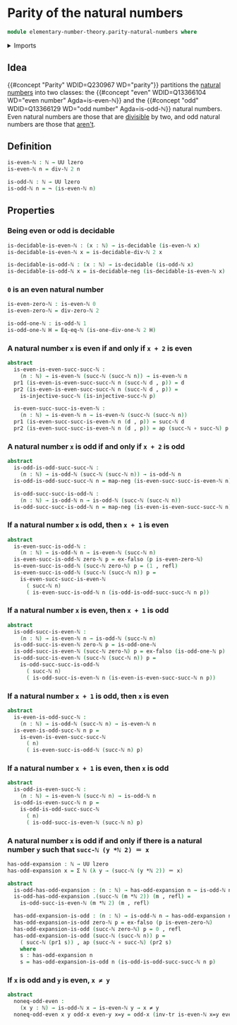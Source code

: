 # Parity of the natural numbers

```agda
module elementary-number-theory.parity-natural-numbers where
```

<details><summary>Imports</summary>

```agda
open import elementary-number-theory.divisibility-natural-numbers
open import elementary-number-theory.equality-natural-numbers
open import elementary-number-theory.modular-arithmetic-standard-finite-types
open import elementary-number-theory.multiplication-natural-numbers
open import elementary-number-theory.natural-numbers

open import foundation.action-on-identifications-functions
open import foundation.decidable-types
open import foundation.dependent-pair-types
open import foundation.empty-types
open import foundation.function-types
open import foundation.identity-types
open import foundation.negated-equality
open import foundation.negation
open import foundation.transport-along-identifications
open import foundation.universe-levels
```

</details>

## Idea

{{#concept "Parity" WDID=Q230967 WD="parity"}} partitions the
[natural numbers](elementary-number-theory.natural-numbers.md) into two classes:
the {{#concept "even" WDID=Q13366104 WD="even number" Agda=is-even-ℕ}} and the
{{#concept "odd" WDID=Q13366129 WD="odd number" Agda=is-odd-ℕ}} natural numbers.
Even natural numbers are those that are
[divisible](elementary-number-theory.divisibility-natural-numbers.md) by two,
and odd natural numbers are those that [aren't](foundation.negation.md).

## Definition

```agda
is-even-ℕ : ℕ → UU lzero
is-even-ℕ n = div-ℕ 2 n

is-odd-ℕ : ℕ → UU lzero
is-odd-ℕ n = ¬ (is-even-ℕ n)
```

## Properties

### Being even or odd is decidable

```agda
is-decidable-is-even-ℕ : (x : ℕ) → is-decidable (is-even-ℕ x)
is-decidable-is-even-ℕ x = is-decidable-div-ℕ 2 x

is-decidable-is-odd-ℕ : (x : ℕ) → is-decidable (is-odd-ℕ x)
is-decidable-is-odd-ℕ x = is-decidable-neg (is-decidable-is-even-ℕ x)
```

### `0` is an even natural number

```agda
is-even-zero-ℕ : is-even-ℕ 0
is-even-zero-ℕ = div-zero-ℕ 2

is-odd-one-ℕ : is-odd-ℕ 1
is-odd-one-ℕ H = Eq-eq-ℕ (is-one-div-one-ℕ 2 H)
```

### A natural number `x` is even if and only if `x + 2` is even

```agda
abstract
  is-even-is-even-succ-succ-ℕ :
    (n : ℕ) → is-even-ℕ (succ-ℕ (succ-ℕ n)) → is-even-ℕ n
  pr1 (is-even-is-even-succ-succ-ℕ n (succ-ℕ d , p)) = d
  pr2 (is-even-is-even-succ-succ-ℕ n (succ-ℕ d , p)) =
    is-injective-succ-ℕ (is-injective-succ-ℕ p)

  is-even-succ-succ-is-even-ℕ :
    (n : ℕ) → is-even-ℕ n → is-even-ℕ (succ-ℕ (succ-ℕ n))
  pr1 (is-even-succ-succ-is-even-ℕ n (d , p)) = succ-ℕ d
  pr2 (is-even-succ-succ-is-even-ℕ n (d , p)) = ap (succ-ℕ ∘ succ-ℕ) p
```

### A natural number `x` is odd if and only if `x + 2` is odd

```agda
abstract
  is-odd-is-odd-succ-succ-ℕ :
    (n : ℕ) → is-odd-ℕ (succ-ℕ (succ-ℕ n)) → is-odd-ℕ n
  is-odd-is-odd-succ-succ-ℕ n = map-neg (is-even-succ-succ-is-even-ℕ n)

  is-odd-succ-succ-is-odd-ℕ :
    (n : ℕ) → is-odd-ℕ n → is-odd-ℕ (succ-ℕ (succ-ℕ n))
  is-odd-succ-succ-is-odd-ℕ n = map-neg (is-even-is-even-succ-succ-ℕ n)
```

### If a natural number `x` is odd, then `x + 1` is even

```agda
abstract
  is-even-succ-is-odd-ℕ :
    (n : ℕ) → is-odd-ℕ n → is-even-ℕ (succ-ℕ n)
  is-even-succ-is-odd-ℕ zero-ℕ p = ex-falso (p is-even-zero-ℕ)
  is-even-succ-is-odd-ℕ (succ-ℕ zero-ℕ) p = (1 , refl)
  is-even-succ-is-odd-ℕ (succ-ℕ (succ-ℕ n)) p =
    is-even-succ-succ-is-even-ℕ
      ( succ-ℕ n)
      ( is-even-succ-is-odd-ℕ n (is-odd-is-odd-succ-succ-ℕ n p))
```

### If a natural number `x` is even, then `x + 1` is odd

```agda
abstract
  is-odd-succ-is-even-ℕ :
    (n : ℕ) → is-even-ℕ n → is-odd-ℕ (succ-ℕ n)
  is-odd-succ-is-even-ℕ zero-ℕ p = is-odd-one-ℕ
  is-odd-succ-is-even-ℕ (succ-ℕ zero-ℕ) p = ex-falso (is-odd-one-ℕ p)
  is-odd-succ-is-even-ℕ (succ-ℕ (succ-ℕ n)) p =
    is-odd-succ-succ-is-odd-ℕ
      ( succ-ℕ n)
      ( is-odd-succ-is-even-ℕ n (is-even-is-even-succ-succ-ℕ n p))
```

### If a natural number `x + 1` is odd, then `x` is even

```agda
abstract
  is-even-is-odd-succ-ℕ :
    (n : ℕ) → is-odd-ℕ (succ-ℕ n) → is-even-ℕ n
  is-even-is-odd-succ-ℕ n p =
    is-even-is-even-succ-succ-ℕ
      ( n)
      ( is-even-succ-is-odd-ℕ (succ-ℕ n) p)
```

### If a natural number `x + 1` is even, then `x` is odd

```agda
abstract
  is-odd-is-even-succ-ℕ :
    (n : ℕ) → is-even-ℕ (succ-ℕ n) → is-odd-ℕ n
  is-odd-is-even-succ-ℕ n p =
    is-odd-is-odd-succ-succ-ℕ
      ( n)
      ( is-odd-succ-is-even-ℕ (succ-ℕ n) p)
```

### A natural number `x` is odd if and only if there is a natural number `y` such that `succ-ℕ (y *ℕ 2) ＝ x`

```agda
has-odd-expansion : ℕ → UU lzero
has-odd-expansion x = Σ ℕ (λ y → (succ-ℕ (y *ℕ 2)) ＝ x)

abstract
  is-odd-has-odd-expansion : (n : ℕ) → has-odd-expansion n → is-odd-ℕ n
  is-odd-has-odd-expansion .(succ-ℕ (m *ℕ 2)) (m , refl) =
    is-odd-succ-is-even-ℕ (m *ℕ 2) (m , refl)

  has-odd-expansion-is-odd : (n : ℕ) → is-odd-ℕ n → has-odd-expansion n
  has-odd-expansion-is-odd zero-ℕ p = ex-falso (p is-even-zero-ℕ)
  has-odd-expansion-is-odd (succ-ℕ zero-ℕ) p = 0 , refl
  has-odd-expansion-is-odd (succ-ℕ (succ-ℕ n)) p =
    ( succ-ℕ (pr1 s)) , ap (succ-ℕ ∘ succ-ℕ) (pr2 s)
    where
    s : has-odd-expansion n
    s = has-odd-expansion-is-odd n (is-odd-is-odd-succ-succ-ℕ n p)
```

### If `x` is odd and `y` is even, `x ≠ y`

```agda
abstract
  noneq-odd-even :
    (x y : ℕ) → is-odd-ℕ x → is-even-ℕ y → x ≠ y
  noneq-odd-even x y odd-x even-y x=y = odd-x (inv-tr is-even-ℕ x=y even-y)
```
